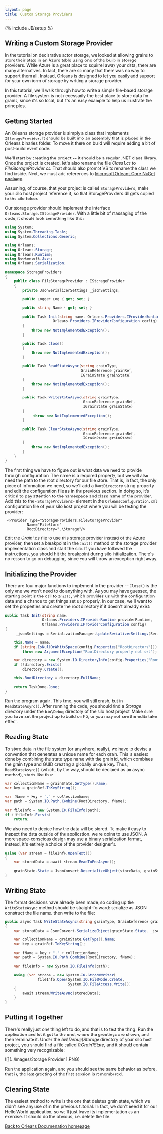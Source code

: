 ```yaml
---
layout: page
title: Custom Storage Providers
---
```

{% include JB/setup %}


## Writing a Custom Storage Provider

In the tutorial on declarative actor storage, we looked at allowing grains to store their state in an Azure table using one of the built-in storage providers. 
While Azure is a great place to squirrel away your data, there are many alternatives. 
In fact, there are so many that there was no way to support them all. 
Instead, Orleans is designed to let you easily add support for your own form of storage by writing a storage provider.

In this tutorial, we'll walk through how to write a simple file-based storage provider. 
A file system is not necessarily the best place to store data for grains, since it's so local, but it's an easy example to help us illustrate the principles.

## Getting Started
An Orleans storage provider is simply a class that implements `IStorageProvider`. 
It should be built into an assembly that is placed in the Orleans binaries folder. 
To move it there on build will require adding a bit of post-build event code.

We'll start by creating the project -- it should be a regular .NET class library. 
Once the project is created, let's also rename the file _Class1.cs_ to _FileStorageProvider.cs_. 
That should also prompt VS to rename the class we find inside. 
Next, we must add references to [Microsoft.Orleans.Core NuGet package](https://www.nuget.org/packages/Microsoft.Orleans.Core/).

Assuming, of course, that your project is called `StorageProviders`, make your silo host project reference it, so that StorageProviders.dll gets copied to the silo folder.

Our storage provider should implement the interface `Orleans.Storage.IStorageProvider`. 
With a little bit of massaging of the code, it should look something like this:

``` csharp
using System;
using System.Threading.Tasks;
using System.Collections.Generic;

using Orleans;
using Orleans.Storage;
using Orleans.Runtime;
using Newtonsoft.Json;
using Orleans.Serialization;

namespace StorageProviders
{
    public class FileStorageProvider : IStorageProvider
    {
        private JsonSerializerSettings _jsonSettings;

        public Logger Log { get; set; }

        public string Name { get; set; }

        public Task Init(string name, Orleans.Providers.IProviderRuntime providerRuntime, 
                      Orleans.Providers.IProviderConfiguration config)
        {
            throw new NotImplementedException();
        }

        public Task Close()
        {
            throw new NotImplementedException();
        }

        public Task ReadStateAsync(string grainType,
                                   GrainReference grainRef,
                                   IGrainState grainState)
        {
            throw new NotImplementedException();
        }

        public Task WriteStateAsync(string grainType,
                                    GrainReference grainRef,
                                    IGrainState grainState)
        {
             throw new NotImplementedException();
        }

        public Task ClearStateAsync(string grainType,
                                    GrainReference grainRef,
                                    IGrainState grainState)
        {
            throw new NotImplementedException();
        }
    }
}
```

The first thing we have to figure out is what data we need to provide through configuration. 
The name is a required property, but we will also need the path to the root directory for our file store. 
That is, in fact, the only piece of information we need, so we'll add a `RootDirectory` string property and edit the configuration file as in the previous section. 
In doing so, it's critical to pay attention to the namespace and class name of the provider. 
Add this to the `<StorageProviders>` element in the `OrleansConfiguration.xml` configuration file of your silo host project where you will be testing the provider:


     <Provider Type="StorageProviders.FileStorageProvider"
              Name="FileStore"
              RootDirectory=".\Storage"/>


Edit the _Grain1.cs_ file to use this storage provider instead of the Azure provider, then set a breakpoint in the `Init()` method of the storage provider implementation class and start the silo. 
If you have followed the instructions, you should hit the breakpoint during silo initialization. 
There's no reason to go on debugging, since you will throw an exception right away.

## Initializing the Provider
There are four major functions to implement in the provider -- `Close()` is the only one we won't need to do anything with. 
As you may have guessed, the starting point is the call to `Init()`, which provides us with the configuration data and a chance to get things set up properly. 
In our case, we'll want to set the properties and create the root directory if it doesn't already exist:

``` csharp
public Task Init(string name,
                 Orleans.Providers.IProviderRuntime providerRuntime,
                 Orleans.Providers.IProviderConfiguration config)
{
     _jsonSettings = SerializationManager.UpdateSerializerSettings(SerializationManager.GetDefaultJsonSerializerSettings(), config);

    this.Name = name;
    if (string.IsNullOrWhiteSpace(config.Properties["RootDirectory"]))
        throw new ArgumentException("RootDirectory property not set");

    var directory = new System.IO.DirectoryInfo(config.Properties["RootDirectory"]);
    if (!directory.Exists)
        directory.Create();

    this.RootDirectory = directory.FullName;

    return TaskDone.Done;
}
```

Run the program again. 
This time, you will still crash, but in `ReadStateAsync()`. 
After running the code, you should find a _Storage_ directory under the `bin\Debug` directory of the silo host project. 
Make sure you have set the project up to build on F5, or you may not see the edits take effect.

## Reading State
To store data in the file system (or anywhere, really), we have to devise a convention that generates a unique name for each grain. 
This is easiest done by combining the state type name with the grain id, which combines the grain type and GUID creating a globally unique key. 
Thus, `ReadStateAsync()` (which, by the way, should be declared as an async method), starts like this:


``` csharp
var collectionName = grainState.GetType().Name;
var key = grainRef.ToKeyString();

var fName = key + "." + collectionName;
var path = System.IO.Path.Combine(RootDirectory, fName);

var fileInfo = new System.IO.FileInfo(path);
if (!fileInfo.Exists)
    return; 
```

We also need to decide how the data will be stored. 
To make it easy to inspect the data outside of the application, we're going to use JSON. 
A more space-conscious design may use a binary serialization format, instead, it's entirely a choice of the provider designer's. 

``` csharp
using (var stream = fileInfo.OpenText())
{
    var storedData = await stream.ReadToEndAsync();

    grainState.State = JsonConvert.DeserializeObject(storeData, grainState.State.GetType(), _jsonSettings);
} 
```

## Writing State
The format decisions have already been made, so coding up the `WriteStateAsync` method should be straight-forward: serialize as JSON, construct the file name, then write to the file:


``` csharp
public async Task WriteStateAsync(string grainType, GrainReference grainRef, IGrainState grainState)
{
    var storedData = JsonConvert.SerializeObject(grainState.State, _jsonSettings);

    var collectionName = grainState.GetType().Name;
    var key = grainRef.ToKeyString();

    var fName = key + "." + collectionName;
    var path = System.IO.Path.Combine(RootDirectory, fName);

    var fileInfo = new System.IO.FileInfo(path);

    using (var stream = new System.IO.StreamWriter(
               fileInfo.Open(System.IO.FileMode.Create,
                             System.IO.FileAccess.Write)))
    {
        await stream.WriteAsync(storedData);
    }
} 
```

## Putting it Together

There's really just one thing left to do, and that is to test the thing. 
Run the application and let it get to the end, where the greetings are shown, and then terminate it. 
Under the _bin\Debug\Storage_ directory of your silo host project, you should find a file called _0.Grain1State_, and it should contain something very recognizable:

![](../Images/Storage Provider 1.PNG)

Run the application again, and you should see the same behavior as before, that is, the last greeting of the first session is remembered.

## Clearing State

The easiest method to write is the one that deletes grain state, which we didn't see any use of in the previous tutorial. 
In fact, we don't need it for our Hello World application, so we'll just leave its implementation as an exercise. 
It should do the obvious, i.e. delete the file.

[Back to Orleans Documenation homepage](http://dotnet.github.io/orleans/)
